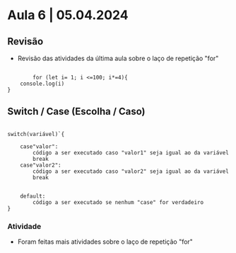 # Aula 6 | 05.04.2024

## Revisão

- Revisão das atividades da última aula sobre o laço de repetição "for"
    
```    

        for (let i= 1; i <=100; i*=4){
    console.log(i)    
}

```
## Switch / Case (Escolha / Caso)

```

switch(variável)`{

    case"valor":
        código a ser executado caso "valor1" seja igual ao da variável
        break
    case"valor2":
        código a ser executado caso "valor2" seja igual ao da variável
        break


    default:
        código a ser executado se nenhum "case" for verdadeiro        
}

```

### Atividade

- Foram feitas mais atividades sobre o laço de repetição "for"